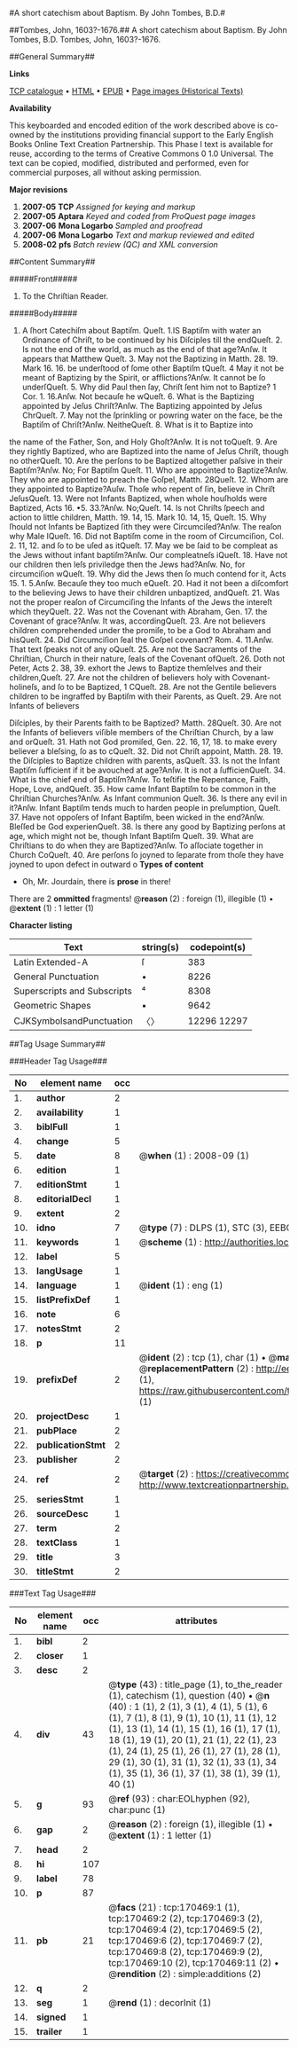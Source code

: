 #A short catechism about Baptism. By John Tombes, B.D.#

##Tombes, John, 1603?-1676.##
A short catechism about Baptism. By John Tombes, B.D.
Tombes, John, 1603?-1676.

##General Summary##

**Links**

[TCP catalogue](http://www.ota.ox.ac.uk/tcp/)  • 
[HTML](http://tei.it.ox.ac.uk/tcp/Texts-HTML/free/A94/A94739.html)  • 
[EPUB](http://tei.it.ox.ac.uk/tcp/Texts-EPUB/free/A94/A94739.epub) • 
[Page images (Historical Texts)](https://data.historicaltexts.jisc.ac.uk/view?pubId=eebo-99869158e&pageId=eebo-99869158e-170469-1)

**Availability**

This keyboarded and encoded edition of the
	       work described above is co-owned by the institutions
	       providing financial support to the Early English Books
	       Online Text Creation Partnership. This Phase I text is
	       available for reuse, according to the terms of Creative
	       Commons 0 1.0 Universal. The text can be copied,
	       modified, distributed and performed, even for
	       commercial purposes, all without asking permission.

**Major revisions**

1. __2007-05__ __TCP__ *Assigned for keying and markup*
1. __2007-05__ __Aptara__ *Keyed and coded from ProQuest page images*
1. __2007-06__ __Mona Logarbo__ *Sampled and proofread*
1. __2007-06__ __Mona Logarbo__ *Text and markup reviewed and edited*
1. __2008-02__ __pfs__ *Batch review (QC) and XML conversion*

##Content Summary##

#####Front#####

1. To the Chriſtian
Reader.

#####Body#####

1. A ſhort Catechiſm
about Baptiſm.
Queſt. 1.IS Baptiſm with water an Ordinance
of Chriſt, to be continued
by his Diſciples till
the endQueſt. 2. Is not the end of the world,
as much as the end of that age?Anſw. It appears that Matthew Queſt. 3. May not the Baptizing in
Matth. 28. 19. Mark 16. 16. be underſtood
of ſome other Baptiſm tQueſt. 4 May it not be meant of Baptizing
by the Spirit, or afflictions?Anſw. It cannot be ſo underſQueſt. 5. Why did Paul then ſay,
Chriſt ſent him not to Baptize? 1 Cor. 1.
16.Anſw. Not becauſe he wQueſt. 6. What is the Baptizing appointed
by Jeſus Chriſt?Anſw. The Baptizing appointed by
Jeſus ChrQueſt. 7. May not the ſprinkling or
powring water on the face, be the Baptiſm
of Chriſt?Anſw. NeitheQueſt. 8. What is it to Baptize into

the name of the Father, Son, and Holy
Ghoſt?Anſw. It is not toQueſt. 9. Are they rightly Baptized,
who are Baptized into the name of Jeſus
Chriſt, though no otherQueſt. 10. Are the perſons to be Baptized
altogether paſsive in their Baptiſm?Anſw. No; For Baptiſm Queſt. 11. Who are appointed to Baptize?Anſw. They who are appointed to
preach the Goſpel, Matth. 28Queſt. 12. Whom are they appointed
to Baptize?Auſw. Thoſe who repent of ſin, believe
in Chriſt JeſusQueſt. 13. Were not Infants Baptized,
when whole houſholds were Baptized,
Acts 16. •5. 33.?Anſw. No;Queſt. 14. Is not Chriſts ſpeech and
action to little children, Matth. 19. 14,
15. Mark 10. 14, 15, Queſt. 15. Why ſhould not Infants be
Baptized ſith they were Circumciſed?Anſw. The reaſon why Male IQueſt. 16. Did not Baptiſm come in
the room of Circumciſion, Col. 2. 11,
12. and ſo to be uſed as itQueſt. 17. May we be ſaid to be compleat
as the Jews without infant baptiſm?Anſw. Our compleatneſs iQueſt. 18. Have not our children then
leſs priviledge then the Jews had?Anſw. No, for circumciſion wQueſt. 19. Why did the Jews then ſo
much contend for it, Acts 15. 1. 5.Anſw. Becauſe they too much eQueſt. 20. Had it not been a diſcomfort
to the believing Jews to have their
children unbaptized, andQueſt. 21. Was not the proper reaſon
of Circumciſing the Infants of the Jews
the intereſt which theyQueſt. 22. Was not the Covenant
with Abraham, Gen. 17. the Covenant
of grace?Anſw. It was, accordingQueſt. 23. Are not believers children
comprehended under the promiſe, to be a
God to Abraham and hisQueſt. 24. Did Circumciſion ſeal the
Goſpel covenant? Rom. 4. 11.Anſw. That text ſpeaks not of any
oQueſt. 25. Are not the Sacraments of
the Chriſtian, Church in their nature, ſeals
of the Covenant ofQueſt. 26. Doth not Peter, Acts 2.
38, 39. exhort the Jews to Baptize themſelves
and their children,Queſt. 27. Are not the children of
believers holy with Covenant-holineſs,
and ſo to be Baptized, 1 CQueſt. 28. Are not the Gentile believers
children to be ingraffed by Baptiſm
with their Parents, as Queſt. 29. Are not Infants of believers

Diſciples, by their Parents faith to
be Baptized? Matth. 28Queſt. 30. Are not the Infants of
believers viſible members of the Chriſtian
Church, by a law and orQueſt. 31. Hath not God promiſed,
Gen. 22. 16, 17, 18. to make every believer
a bleſsing, ſo as to cQueſt. 32. Did not Chriſt appoint,
Matth. 28. 19. the Diſciples to Baptize
children with parents, asQueſt. 33. Is not the Infant Baptiſm
ſufficient if it be avouched at age?Anſw. It is not a ſufficienQueſt. 34. What is the chief end of
Baptiſm?Anſw. To teſtifie the Repentance,
Faith, Hope, Love, andQueſt. 35. How came Infant Baptiſm
to be common in the Chriſtian Churches?Anſw. As Infant communion Queſt. 36. Is there any evil in it?Anſw. Infant Baptiſm tends much
to harden people in preſumption, Queſt. 37. Have not oppoſers of Infant
Baptiſm, been wicked in the end?Anſw. Bleſſed be God experienQueſt. 38. Is there any good by Baptizing
perſons at age, which might not
be, though Infant Baptiſm Queſt. 39. What are Chriſtians to
do when they are Baptized?Anſw. To aſſociate together in
Church CoQueſt. 40. Are perſons ſo joyned to ſeparate
from thoſe they have joyned to upon
defect in outward o
**Types of content**

  * Oh, Mr. Jourdain, there is **prose** in there!

There are 2 **ommitted** fragments! 
 @__reason__ (2) : foreign (1), illegible (1)  •  @__extent__ (1) : 1 letter (1)

**Character listing**


|Text|string(s)|codepoint(s)|
|---|---|---|
|Latin Extended-A|ſ|383|
|General Punctuation|•|8226|
|Superscripts             and Subscripts|⁴|8308|
|Geometric Shapes|▪|9642|
|CJKSymbolsandPunctuation|〈〉|12296 12297|

##Tag Usage Summary##

###Header Tag Usage###

|No|element name|occ|attributes|
|---|---|---|---|
|1.|__author__|2||
|2.|__availability__|1||
|3.|__biblFull__|1||
|4.|__change__|5||
|5.|__date__|8| @__when__ (1) : 2008-09 (1)|
|6.|__edition__|1||
|7.|__editionStmt__|1||
|8.|__editorialDecl__|1||
|9.|__extent__|2||
|10.|__idno__|7| @__type__ (7) : DLPS (1), STC (3), EEBO-CITATION (1), PROQUEST (1), VID (1)|
|11.|__keywords__|1| @__scheme__ (1) : http://authorities.loc.gov/ (1)|
|12.|__label__|5||
|13.|__langUsage__|1||
|14.|__language__|1| @__ident__ (1) : eng (1)|
|15.|__listPrefixDef__|1||
|16.|__note__|6||
|17.|__notesStmt__|2||
|18.|__p__|11||
|19.|__prefixDef__|2| @__ident__ (2) : tcp (1), char (1)  •  @__matchPattern__ (2) : ([0-9\-]+):([0-9IVX]+) (1), (.+) (1)  •  @__replacementPattern__ (2) : http://eebo.chadwyck.com/downloadtiff?vid=$1&page=$2 (1), https://raw.githubusercontent.com/textcreationpartnership/Texts/master/tcpchars.xml#$1 (1)|
|20.|__projectDesc__|1||
|21.|__pubPlace__|2||
|22.|__publicationStmt__|2||
|23.|__publisher__|2||
|24.|__ref__|2| @__target__ (2) : https://creativecommons.org/publicdomain/zero/1.0/ (1), http://www.textcreationpartnership.org/docs/. (1)|
|25.|__seriesStmt__|1||
|26.|__sourceDesc__|1||
|27.|__term__|2||
|28.|__textClass__|1||
|29.|__title__|3||
|30.|__titleStmt__|2||


###Text Tag Usage###

|No|element name|occ|attributes|
|---|---|---|---|
|1.|__bibl__|2||
|2.|__closer__|1||
|3.|__desc__|2||
|4.|__div__|43| @__type__ (43) : title_page (1), to_the_reader (1), catechism (1), question (40)  •  @__n__ (40) : 1 (1), 2 (1), 3 (1), 4 (1), 5 (1), 6 (1), 7 (1), 8 (1), 9 (1), 10 (1), 11 (1), 12 (1), 13 (1), 14 (1), 15 (1), 16 (1), 17 (1), 18 (1), 19 (1), 20 (1), 21 (1), 22 (1), 23 (1), 24 (1), 25 (1), 26 (1), 27 (1), 28 (1), 29 (1), 30 (1), 31 (1), 32 (1), 33 (1), 34 (1), 35 (1), 36 (1), 37 (1), 38 (1), 39 (1), 40 (1)|
|5.|__g__|93| @__ref__ (93) : char:EOLhyphen (92), char:punc (1)|
|6.|__gap__|2| @__reason__ (2) : foreign (1), illegible (1)  •  @__extent__ (1) : 1 letter (1)|
|7.|__head__|2||
|8.|__hi__|107||
|9.|__label__|78||
|10.|__p__|87||
|11.|__pb__|21| @__facs__ (21) : tcp:170469:1 (1), tcp:170469:2 (2), tcp:170469:3 (2), tcp:170469:4 (2), tcp:170469:5 (2), tcp:170469:6 (2), tcp:170469:7 (2), tcp:170469:8 (2), tcp:170469:9 (2), tcp:170469:10 (2), tcp:170469:11 (2)  •  @__rendition__ (2) : simple:additions (2)|
|12.|__q__|2||
|13.|__seg__|1| @__rend__ (1) : decorInit (1)|
|14.|__signed__|1||
|15.|__trailer__|1||
